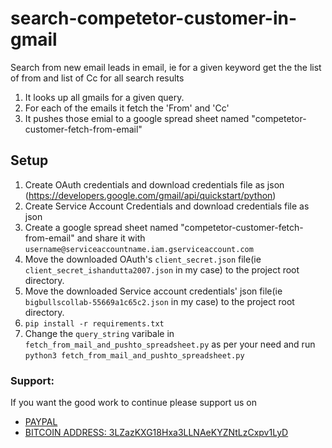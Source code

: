 # search-competetor-customer-in-gmail
Search from new email leads in email, ie for a given keyword get the the list of from and list of Cc for all search results
1. It looks up all gmails for a given query.
2. For each of the emails it fetch the 'From' and 'Cc'
3. It pushes those emial to a google spread sheet named "competetor-customer-fetch-from-email"

## Setup

1. Create OAuth credentials and download credentials file as json (https://developers.google.com/gmail/api/quickstart/python)
2. Create Service Account Credentials and download credentials file as json
3. Create a google spread sheet named "competetor-customer-fetch-from-email" and share it with `username@serviceaccountname.iam.gserviceaccount.com`
4. Move the downloaded OAuth's `client_secret.json` file(ie `client_secret_ishandutta2007.json` in my case) to the project root directory.
5. Move the downloaded Service account credentials' json file(ie `bigbullscollab-55669a1c65c2.json` in my case) to the project root directory.
6. `pip install -r requirements.txt`
7. Change the `query_string` varibale in `fetch_from_mail_and_pushto_spreadsheet.py` as per your need and run `python3 fetch_from_mail_and_pushto_spreadsheet.py`


### Support:

If you want the good work to continue please support us on

* [PAYPAL](https://www.paypal.me/ishandutta2007)
* [BITCOIN ADDRESS: 3LZazKXG18Hxa3LLNAeKYZNtLzCxpv1LyD](https://www.coinbase.com/join/5a8e4a045b02c403bc3a9c0c)
